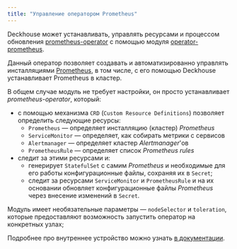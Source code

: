 ```yaml
---
title: "Управление оператором Prometheus"
---
```


Deckhouse может устанавливать, управлять ресурсами и процессом обновления [prometheus-operator](https://github.com/coreos/prometheus-operator) с помощью модуля [operator-prometheus]({{site.baseurl}}/modules/200-operator-prometheus/).

Данный оператор позволяет создавать и автоматизированно управлять инсталляциями [Prometheus](https://prometheus.io/), в том числе, с его помощью Deckhouse устанавливает Prometheus в кластер.

В общем случае модуль не требует настройки, он просто устанавливает *prometheus-operator*, который:
- с помощью механизма `CRD` (`Custom Resource Definitions`) позволяет определить следующие ресурсы:
  - `Prometheus` — определяет инсталляцию (кластер) *Prometheus*
  - `ServiceMonitor` — определяет, как собирать метрики с сервисов
  - `Alertmanager` — определяет кластер *Alertmanager*'ов
  - `PrometheusRule` — определяет список *Prometheus rules*
- cледит за этими ресурсами и:
  - генерирует `StatefulSet` с самим *Prometheus* и необходимые для его работы конфигурационные файлы, сохраняя их в `Secret`;
  - cледит за ресурсами `ServiceMonitor` и `PrometheusRule` и на их основании обновляет конфигурационные файлы *Prometheus* через внесение изменений в `Secret`.

Модуль имеет необязательные параметры — `nodeSelector` и `toleration`, которые предоставляют возможность запустить оператор на конкретных узлах;

Подробнее про внутреннее устройство можно узнать [в документации]({{site.baseurl}}/modules/200-operator-prometheus/internals.html).
